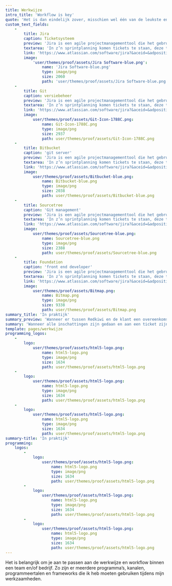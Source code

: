 ```yaml
---
title: Werkwijze
intro_title: 'Workflow is key'
quote: 'Het is dan eindelijk zover, misschien wel één van de leukste en leerzaamste periode van je studie: Stage!'
custom_text_fields:
    -
        title: Jira
        caption: Ticketsysteem
        preview: 'Jira is een agile projectmanagementtool die het gebruik van scrum ondersteund en tot een hoger level brengt.'
        textarea: 'In z’n sprintplanning komen tickets te staan, deze tickets zijn op tijd ingeschat. Tickets zijn toegewezen aan iemand. Zo kan je dus ook altijd zien wat andere mensen binnen je team aan het doen zijn. Het scrumbord is opgedeeld in zes delen.'
        link: 'https://www.atlassian.com/software/jira?&aceid=&adposition=1t2&adgroup=64979420348&campaign=1450691247&creative=301752194520&device=c&keyword=jira&matchtype=e&network=g&placement=&ds_kids=p34375792662&ds_e=GOOGLE&ds_eid=700000001558501&ds_e1=GOOGLE&gclid=EAIaIQobChMIpe7y-pzo3gIVYb7tCh2K-QvdEAAYAiAAEgILz_D_BwE&gclsrc=aw.ds'
        image:
            'user/themes/proof/assets/Jira Software-blue.png':
                name: 'Jira Software-blue.png'
                type: image/png
                size: 2060
                path: 'user/themes/proof/assets/Jira Software-blue.png'
    -
        title: Git
        caption: versiebeheer
        preview: 'Jira is een agile projectmanagementtool die het gebruik van scrum ondersteund en tot een hoger level brengt.'
        textarea: 'In z’n sprintplanning komen tickets te staan, deze tickets zijn op tijd ingeschat. Tickets zijn toegewezen aan iemand. Zo kan je dus ook altijd zien wat andere mensen binnen je team aan het doen zijn. Het scrumbord is opgedeeld in zes delen.'
        link: 'https://www.atlassian.com/software/jira?&aceid=&adposition=1t2&adgroup=64979420348&campaign=1450691247&creative=301752194520&device=c&keyword=jira&matchtype=e&network=g&placement=&ds_kids=p34375792662&ds_e=GOOGLE&ds_eid=700000001558501&ds_e1=GOOGLE&gclid=EAIaIQobChMIpe7y-pzo3gIVYb7tCh2K-QvdEAAYAiAAEgILz_D_BwE&gclsrc=aw.ds'
        image:
            user/themes/proof/assets/Git-Icon-1788C.png:
                name: Git-Icon-1788C.png
                type: image/png
                size: 2937
                path: user/themes/proof/assets/Git-Icon-1788C.png
    -
        title: Bitbucket
        caption: 'git server'
        preview: 'Jira is een agile projectmanagementtool die het gebruik van scrum ondersteund en tot een hoger level brengt.'
        textarea: 'In z’n sprintplanning komen tickets te staan, deze tickets zijn op tijd ingeschat. Tickets zijn toegewezen aan iemand. Zo kan je dus ook altijd zien wat andere mensen binnen je team aan het doen zijn. Het scrumbord is opgedeeld in zes delen.'
        link: 'https://www.atlassian.com/software/jira?&aceid=&adposition=1t2&adgroup=64979420348&campaign=1450691247&creative=301752194520&device=c&keyword=jira&matchtype=e&network=g&placement=&ds_kids=p34375792662&ds_e=GOOGLE&ds_eid=700000001558501&ds_e1=GOOGLE&gclid=EAIaIQobChMIpe7y-pzo3gIVYb7tCh2K-QvdEAAYAiAAEgILz_D_BwE&gclsrc=aw.ds'
        image:
            user/themes/proof/assets/Bitbucket-blue.png:
                name: Bitbucket-blue.png
                type: image/png
                size: 2038
                path: user/themes/proof/assets/Bitbucket-blue.png
    -
        title: Sourcetree
        caption: 'Git management'
        preview: 'Jira is een agile projectmanagementtool die het gebruik van scrum ondersteund en tot een hoger level brengt.'
        textarea: 'In z’n sprintplanning komen tickets te staan, deze tickets zijn op tijd ingeschat. Tickets zijn toegewezen aan iemand. Zo kan je dus ook altijd zien wat andere mensen binnen je team aan het doen zijn. Het scrumbord is opgedeeld in zes delen.'
        link: 'https://www.atlassian.com/software/jira?&aceid=&adposition=1t2&adgroup=64979420348&campaign=1450691247&creative=301752194520&device=c&keyword=jira&matchtype=e&network=g&placement=&ds_kids=p34375792662&ds_e=GOOGLE&ds_eid=700000001558501&ds_e1=GOOGLE&gclid=EAIaIQobChMIpe7y-pzo3gIVYb7tCh2K-QvdEAAYAiAAEgILz_D_BwE&gclsrc=aw.ds'
        image:
            user/themes/proof/assets/Sourcetree-blue.png:
                name: Sourcetree-blue.png
                type: image/png
                size: 2388
                path: user/themes/proof/assets/Sourcetree-blue.png
    -
        title: Foundation
        caption: 'front end developer'
        preview: 'Jira is een agile projectmanagementtool die het gebruik van scrum ondersteund en tot een hoger level brengt.'
        textarea: 'In z’n sprintplanning komen tickets te staan, deze tickets zijn op tijd ingeschat. Tickets zijn toegewezen aan iemand. Zo kan je dus ook altijd zien wat andere mensen binnen je team aan het doen zijn. Het scrumbord is opgedeeld in zes delen.'
        link: 'https://www.atlassian.com/software/jira?&aceid=&adposition=1t2&adgroup=64979420348&campaign=1450691247&creative=301752194520&device=c&keyword=jira&matchtype=e&network=g&placement=&ds_kids=p34375792662&ds_e=GOOGLE&ds_eid=700000001558501&ds_e1=GOOGLE&gclid=EAIaIQobChMIpe7y-pzo3gIVYb7tCh2K-QvdEAAYAiAAEgILz_D_BwE&gclsrc=aw.ds'
        image:
            user/themes/proof/assets/Bitmap.png:
                name: Bitmap.png
                type: image/png
                size: 9338
                path: user/themes/proof/assets/Bitmap.png
summary_title: 'In praktijk'
summary_preview: 'Wanneer er tussen Redkiwi en de klant een overeenkomst is over het maken van een website begint het design team met het maken van ontwerpen voor de website. Uiteindelijk komt hier een definitief ontwerp uit. Dit ontwerp word aan ons, als wordpress team, gepresenteerd. Het ontwerp wordt opgesplitst in onderdelen, deze onderdelen bevatten elementen van de website. Elk onderdeel wordt verwerkt in een ticket. Aan een ticket zit een inschatting vast, dit betekent dat de ticket in die bepaalde tijd/inschatting afgerond moet worden. Het inschatten van tickets/onderdelen wordt gezamenlijk in een vergaderruimte gedaan. Bij een inschatting wordt heel erg gekeken naar de technische kant z’n onderdeel. Hoelang zou het duren om bijvoorbeeld een header, footer, image slider of een pop-up scherm op te bouwen, zoals in het ontwerp is ontworpen.'
summary: 'Wanneer alle inschattingen zijn gedaan en aan een ticket zijn gekoppeld zijn deze terug te vinden in Jira. Deze komen in een sprintplanning te staan. Iedereen heeft bepaalde tickets aan hun naam toegewezen gekregen, voor iedereen is zichtbaar wie wat moet doen en waar iemand mee bezig is. Elke ticket heeft unieke naam. Wanneer je aan een ticket ga beginnen dat zet je deze op “to do” in het scrumbord. Nu ziet iedereen dat jij met deze ticket aan de slag bent. Vervolgens wordt er in Sourcetree een nieuwe branche, met de naam van de ticket, aangemaakt.   Wanneer we aan een project werken hebben we drie hoofdbranches. Deze branches zijn: Test, Accept, en Master. Wanneer we nog in ontwikkeling zijn werken we in de test branche. Elk ticket/branche die gemaakt wordt, word uiteindelijk in de test branche gemerged.  Wanneer je dus een ticket afgerond heb dan commit en push je deze. Vervolgens maak je hier een pull request van in Bitbucket. In Jira word de ticket nu op “pull request” gezet.  Pull request Wanneer je een commit en push heb gedaan naar je branche zijn de gemaakte aanpassingen opgeslagen in die branche. Deze branche wil je natuurlijk in je master branche mergen zodat ook andere deze aanpassingen in hun project heb wanneer ze een pull maken van de master branche.   In deze fase word je code door je teamgenoten gecontroleerd. Ook kunnen je teamgenoten hier reacties bij zetten. Wanneer je reacties hebt, moet je deze oplossen en de veranderingen hiervan committen. Nu word je code opnieuw gecontroleerd. Wanneer je meer dan twee goedkeuringen heb mag de branche gemerged worden in de test branche. In Jira komt de ticket nu op “In review” te staan. Dit is dus de fase waar je elkaars code controleert.   Wanneer de sprint en alle tickets zijn afgerond staan, als het goed is, alle tickets in review. Nu gaat er per ticket gekeken worden of wat er gemaakt is klopt en werkt zoals hoort te werken zoals aangegeven in design. Wanneer dit klopt gaat de ticket naar “done”. Wanneer alle tickets op “done” staan handeld de projectleider het verder af.'
template: pages/werkwijze
programming_logos:
    -
        logo:
            user/themes/proof/assets/html5-logo.png:
                name: html5-logo.png
                type: image/png
                size: 1634
                path: user/themes/proof/assets/html5-logo.png
    -
        logo:
            user/themes/proof/assets/html5-logo.png:
                name: html5-logo.png
                type: image/png
                size: 1634
                path: user/themes/proof/assets/html5-logo.png
    -
        logo:
            user/themes/proof/assets/html5-logo.png:
                name: html5-logo.png
                type: image/png
                size: 1634
                path: user/themes/proof/assets/html5-logo.png
summary-title: 'In praktijk'
programming:
    logos:
        -
            logo:
                user/themes/proof/assets/html5-logo.png:
                    name: html5-logo.png
                    type: image/png
                    size: 1634
                    path: user/themes/proof/assets/html5-logo.png
        -
            logo:
                user/themes/proof/assets/html5-logo.png:
                    name: html5-logo.png
                    type: image/png
                    size: 1634
                    path: user/themes/proof/assets/html5-logo.png
        -
            logo:
                user/themes/proof/assets/html5-logo.png:
                    name: html5-logo.png
                    type: image/png
                    size: 1634
                    path: user/themes/proof/assets/html5-logo.png
---
```


Het is belangrijk om je aan te passen aan de werkwijze en workflow binnen een team en/of bedrijf. Zo zijn er meerdere programma’s, kanalen, programmeertalen en frameworks die ik heb moeten gebruiken tijdens mijn werkzaamheden.